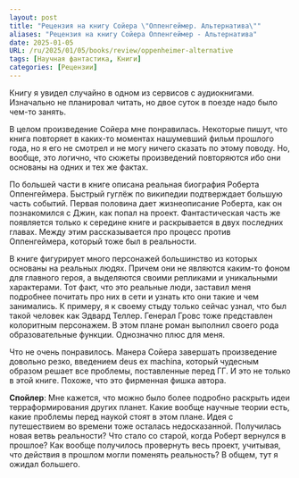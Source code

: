 ```yaml
---
layout: post
title: "Рецензия на книгу Сойера \"Оппенгеймер. Альтернатива\""
aliases: "Рецензия на книгу Сойера Оппенгеймер - Альтернатива"
date: 2025-01-05
URL: /ru/2025/01/05/books/review/oppenheimer-alternative
tags: [Научная фантастика, Книги]
categories: [Рецензии]
---
```


Книгу я увидел случайно в одном из сервисов с аудиокнигами. Изначально не планировал читать, но двое суток в поезде надо было чем-то занять.

В целом произведение Сойера мне понравилась. Некоторые пишут, что книга повторяет в каких-то моментах нашумевший фильм прошлого года, но я его не смотрел и не могу ничего сказать по этому поводу. Но, вообще, это логично, что сюжеты произведений повторяются ибо они основаны на одних и тех же фактах.

По большей части в книге описана реальная биография Роберта Оппенгеймера. Быстрый гуглёж по википедии подтверждает большую часть событий. Первая половина дает жизнеописание Роберта, как он познакомился с Джин, как попал на проект. Фантастическая часть же появляется только к середине книге и раскрывается в двух последних главах. Между этим рассказывается про процесс против Оппенгеймера, который тоже был в реальности.

В книге фигурирует много персонажей большинство из которых основаны на реальных людях. Причем они не являются каким-то фоном для главного героя, а выделяются своими репликами и уникальными характерами. Тот факт, что это реальные люди, заставил меня подробнее почитать про них в сети и узнать кто они такие и чем занимались. К примеру, я к своему стыду только сейчас узнал, что был такой человек как Эдвард Теллер. Генерал Гровс тоже представлен колоритным персонажем. В этом плане роман выполнил своего рода образовательные функции. Однозначно плюс для меня.

Что не очень понравилось. Манера Сойера завершать произведение довольно резко, введением deus ex machina, который чудесным образом решает все проблемы, поставленные перед ГГ. И это не только в этой книге. Похоже, что это фирменная фишка автора.

**Спойлер**: Мне кажется, что можно было более подробно раскрыть идеи терраформирования других планет. Какие вообще научные теории есть, какие проблемы перед наукой стоят в этом плане. Идея с путешествием во времени тоже осталась недосказанной. Получилась новая ветвь реальности? Что стало со старой, когда Роберт вернулся в прошлое? Как вообще получилось провернуть весь проект, учитывая, что действия в прошлом могли поменять реальность? В общем, тут я ожидал большего.
